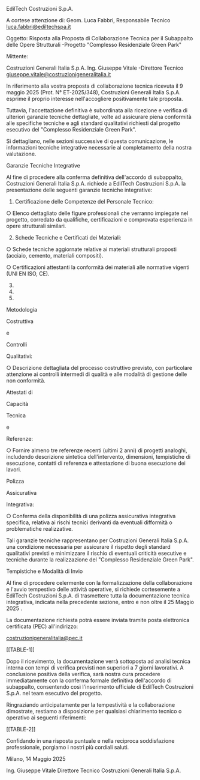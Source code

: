 EdilTech Costruzioni S.p.A.

A cortese attenzione di: Geom. Luca Fabbri, Responsabile Tecnico luca.fabbri@ediltechspa.it

Oggetto: Risposta alla Proposta di Collaborazione Tecnica per il Subappalto delle Opere Strutturali -Progetto "Complesso Residenziale Green Park"

Mittente:

Costruzioni Generali Italia S.p.A. Ing. Giuseppe Vitale -Direttore Tecnico giuseppe.vitale@costruzionigeneralitalia.it

In riferimento alla vostra proposta di collaborazione tecnica ricevuta il 9 maggio 2025 (Prot. N° ET-2025/348), Costruzioni Generali Italia S.p.A. esprime il proprio interesse nell'accogliere positivamente tale proposta.

Tuttavia, l'accettazione definitiva è subordinata alla ricezione e verifica di ulteriori garanzie tecniche  dettagliate,  volte  ad  assicurare  piena  conformità  alle  specifiche  tecniche  e  agli standard qualitativi richiesti dal progetto esecutivo del "Complesso Residenziale Green Park".

Si  dettagliano,  nelle  sezioni  successive  di  questa  comunicazione,  le  informazioni  tecniche integrative necessarie al completamento della nostra valutazione.

Garanzie Tecniche Integrative

Al fine di procedere alla conferma definitiva dell'accordo di subappalto, Costruzioni Generali Italia S.p.A. richiede a EdilTech Costruzioni S.p.A. la presentazione delle seguenti garanzie tecniche integrative:

1. Certificazione delle Competenze del Personale Tecnico:

○ Elenco  dettagliato  delle  figure  professionali  che  verranno  impiegate  nel progetto,  corredato  da  qualifiche,  certificazioni  e  comprovata  esperienza  in opere strutturali similari.

2. Schede Tecniche e Certificati dei Materiali:

○ Schede tecniche aggiornate relative  ai materiali  strutturali  proposti  (acciaio, cemento, materiali compositi).

○ Certificazioni attestanti la conformità dei materiali alle normative vigenti (UNI EN ISO, CE).

3.

4.

5.

Metodologia

Costruttiva

e

Controlli

Qualitativi:

○ Descrizione  dettagliata  del  processo  costruttivo  previsto,  con  particolare attenzione ai controlli intermedi di qualità e alle modalità di gestione delle non conformità.

Attestati di

Capacità

Tecnica

e

Referenze:

○ Fornire  almeno  tre  referenze  recenti  (ultimi  2  anni)  di  progetti  analoghi, includendo  descrizione  sintetica  dell'intervento,  dimensioni,  tempistiche  di esecuzione, contatti di referenza e attestazione di buona esecuzione dei lavori.

Polizza

Assicurativa

Integrativa:

○ Conferma della disponibilità di una polizza assicurativa integrativa specifica, relativa  ai  rischi  tecnici  derivanti  da  eventuali  difformità  o  problematiche realizzative.

Tali garanzie tecniche rappresentano per Costruzioni Generali Italia S.p.A. una condizione necessaria per assicurare il rispetto degli standard qualitativi previsti e minimizzare il rischio di eventuali criticità esecutive e tecniche durante la realizzazione del "Complesso Residenziale Green Park".

Tempistiche e Modalità di Invio

Al  fine  di  procedere  celermente  con  la  formalizzazione  della  collaborazione  e  l'avvio tempestivo delle attività operative, si richiede cortesemente a EdilTech Costruzioni S.p.A. di trasmettere tutta la documentazione tecnica integrativa, indicata nella precedente sezione, entro e non oltre il 25 Maggio 2025 .

La documentazione richiesta potrà essere inviata tramite posta elettronica certificata (PEC) all'indirizzo:

costruzionigeneralitalia@pec.it

[[TABLE-1]]

Dopo il ricevimento, la documentazione verrà sottoposta ad analisi tecnica interna con tempi di verifica previsti non superiori a 7 giorni lavorativi. A conclusione positiva della verifica, sarà nostra  cura  procedere  immediatamente  con  la  conferma  formale  definitiva  dell'accordo  di subappalto, consentendo così l'inserimento ufficiale di EdilTech Costruzioni S.p.A. nel team esecutivo del progetto.

Ringraziando anticipatamente per la tempestività e la collaborazione dimostrate, restiamo a disposizione per qualsiasi chiarimento tecnico o operativo ai seguenti riferimenti:

[[TABLE-2]]

Confidando in una risposta puntuale e nella reciproca soddisfazione professionale, porgiamo i nostri più cordiali saluti.

Milano, 14 Maggio 2025

Ing. Giuseppe Vitale Direttore Tecnico Costruzioni Generali Italia S.p.A.
